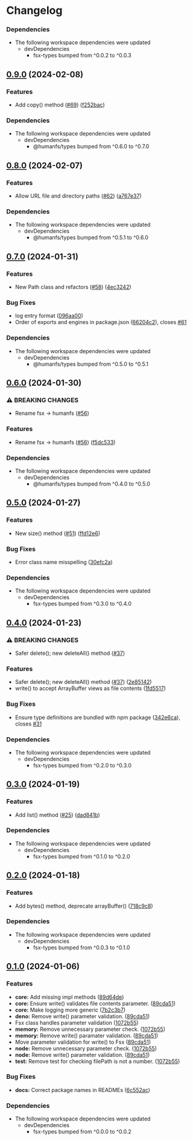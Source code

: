# Changelog

### Dependencies

* The following workspace dependencies were updated
  * devDependencies
    * fsx-types bumped from ^0.0.2 to ^0.0.3

## [0.9.0](https://github.com/humanwhocodes/humanfs/compare/core-v0.8.0...core-v0.9.0) (2024-02-08)


### Features

* Add copy() method ([#69](https://github.com/humanwhocodes/humanfs/issues/69)) ([f252bac](https://github.com/humanwhocodes/humanfs/commit/f252bac6692a5b5c973ee3c696f5190caa5f12c7))


### Dependencies

* The following workspace dependencies were updated
  * devDependencies
    * @humanfs/types bumped from ^0.6.0 to ^0.7.0

## [0.8.0](https://github.com/humanwhocodes/humanfs/compare/core-v0.7.0...core-v0.8.0) (2024-02-07)


### Features

* Allow URL file and directory paths ([#62](https://github.com/humanwhocodes/humanfs/issues/62)) ([a767e37](https://github.com/humanwhocodes/humanfs/commit/a767e372287b1556c4c9e8bdb26c23ff81866f99))


### Dependencies

* The following workspace dependencies were updated
  * devDependencies
    * @humanfs/types bumped from ^0.5.1 to ^0.6.0

## [0.7.0](https://github.com/humanwhocodes/humanfs/compare/core-v0.6.0...core-v0.7.0) (2024-01-31)


### Features

* New Path class and refactors ([#58](https://github.com/humanwhocodes/humanfs/issues/58)) ([4ec3242](https://github.com/humanwhocodes/humanfs/commit/4ec3242024a52360a2314a1ffb286882ea1c18c1))


### Bug Fixes

* log entry format ([096aa00](https://github.com/humanwhocodes/humanfs/commit/096aa00c6315e201f7ceaaf829098ebd7b6fae3d))
* Order of exports and engines in package.json ([66204c2](https://github.com/humanwhocodes/humanfs/commit/66204c24bc2dd02380aa2fb3c5769ca2cf5238a7)), closes [#61](https://github.com/humanwhocodes/humanfs/issues/61)


### Dependencies

* The following workspace dependencies were updated
  * devDependencies
    * @humanfs/types bumped from ^0.5.0 to ^0.5.1

## [0.6.0](https://github.com/humanwhocodes/humanfs/compare/core-v0.5.0...core-v0.6.0) (2024-01-30)


### ⚠ BREAKING CHANGES

* Rename fsx -> humanfs ([#56](https://github.com/humanwhocodes/humanfs/issues/56))

### Features

* Rename fsx -&gt; humanfs ([#56](https://github.com/humanwhocodes/humanfs/issues/56)) ([f5dc533](https://github.com/humanwhocodes/humanfs/commit/f5dc533c8a46d45afd7aad602af39a6074f8a07b))


### Dependencies

* The following workspace dependencies were updated
  * devDependencies
    * @humanfs/types bumped from ^0.4.0 to ^0.5.0

## [0.5.0](https://github.com/humanwhocodes/fsx/compare/fsx-core-v0.4.0...fsx-core-v0.5.0) (2024-01-27)


### Features

* New size() method ([#51](https://github.com/humanwhocodes/fsx/issues/51)) ([ffd12e6](https://github.com/humanwhocodes/fsx/commit/ffd12e6b0db318320dd5a9dbb8eb248106d60afa))


### Bug Fixes

* Error class name misspelling ([30efc2a](https://github.com/humanwhocodes/fsx/commit/30efc2ade7778dac9fa734c36a4e84bb1f4c2db6))


### Dependencies

* The following workspace dependencies were updated
  * devDependencies
    * fsx-types bumped from ^0.3.0 to ^0.4.0

## [0.4.0](https://github.com/humanwhocodes/fsx/compare/fsx-core-v0.3.0...fsx-core-v0.4.0) (2024-01-23)


### ⚠ BREAKING CHANGES

* Safer delete(); new deleteAll() method ([#37](https://github.com/humanwhocodes/fsx/issues/37))

### Features

* Safer delete(); new deleteAll() method ([#37](https://github.com/humanwhocodes/fsx/issues/37)) ([2e85142](https://github.com/humanwhocodes/fsx/commit/2e85142e34bdc3cc18e18aa0b051cc9007fca4b8))
* write() to accept ArrayBuffer views as file contents ([1fd5517](https://github.com/humanwhocodes/fsx/commit/1fd55174a528ef3dcbabc154347006bec799f3f9))


### Bug Fixes

* Ensure type definitions are bundled with npm package ([342e6ca](https://github.com/humanwhocodes/fsx/commit/342e6ca3066cebc0f131f9e6737574103cc3adcc)), closes [#31](https://github.com/humanwhocodes/fsx/issues/31)


### Dependencies

* The following workspace dependencies were updated
  * devDependencies
    * fsx-types bumped from ^0.2.0 to ^0.3.0

## [0.3.0](https://github.com/humanwhocodes/fsx/compare/fsx-core-v0.2.0...fsx-core-v0.3.0) (2024-01-19)


### Features

* Add list() method ([#25](https://github.com/humanwhocodes/fsx/issues/25)) ([dad841b](https://github.com/humanwhocodes/fsx/commit/dad841b7c9f5312996ff23db9be36774af985157))


### Dependencies

* The following workspace dependencies were updated
  * devDependencies
    * fsx-types bumped from ^0.1.0 to ^0.2.0

## [0.2.0](https://github.com/humanwhocodes/fsx/compare/fsx-core-v0.1.1...fsx-core-v0.2.0) (2024-01-18)


### Features

* Add bytes() method, deprecate arrayBuffer() ([718c9c8](https://github.com/humanwhocodes/fsx/commit/718c9c84a0a1dcaef3cc032c882b1308e9cb3273))


### Dependencies

* The following workspace dependencies were updated
  * devDependencies
    * fsx-types bumped from ^0.0.3 to ^0.1.0

## [0.1.0](https://github.com/humanwhocodes/fsx/compare/fsx-core-v0.0.1...fsx-core-v0.1.0) (2024-01-06)

### Features

-   **core:** Add missing impl methods ([89d64de](https://github.com/humanwhocodes/fsx/commit/89d64de9caea64d2867c03875c6d67a22dff2b87))
-   **core:** Ensure write() validates file contents parameter. ([89cda51](https://github.com/humanwhocodes/fsx/commit/89cda51a973bb963ad92bcb37ce761e51aea9165))
-   **core:** Make logging more generic ([7b2c3b7](https://github.com/humanwhocodes/fsx/commit/7b2c3b72ea73fced857cb3e32f286058874625ec))
-   **deno:** Remove write() parameter validation. ([89cda51](https://github.com/humanwhocodes/fsx/commit/89cda51a973bb963ad92bcb37ce761e51aea9165))
-   Fsx class handles parameter validation ([1072b55](https://github.com/humanwhocodes/fsx/commit/1072b55e506390cccc7142f53bdd8c74d8dc0f60))
-   **memory:** Remove unnecessary parameter check. ([1072b55](https://github.com/humanwhocodes/fsx/commit/1072b55e506390cccc7142f53bdd8c74d8dc0f60))
-   **memory:** Remove write() paramater validation. ([89cda51](https://github.com/humanwhocodes/fsx/commit/89cda51a973bb963ad92bcb37ce761e51aea9165))
-   Move parameter validation for write() to Fsx ([89cda51](https://github.com/humanwhocodes/fsx/commit/89cda51a973bb963ad92bcb37ce761e51aea9165))
-   **node:** Remove unnecessary parameter check. ([1072b55](https://github.com/humanwhocodes/fsx/commit/1072b55e506390cccc7142f53bdd8c74d8dc0f60))
-   **node:** Remove write() parameter validation. ([89cda51](https://github.com/humanwhocodes/fsx/commit/89cda51a973bb963ad92bcb37ce761e51aea9165))
-   **test:** Remove test for checking filePath is not a number. ([1072b55](https://github.com/humanwhocodes/fsx/commit/1072b55e506390cccc7142f53bdd8c74d8dc0f60))

### Bug Fixes

-   **docs:** Correct package names in READMEs ([6c552ac](https://github.com/humanwhocodes/fsx/commit/6c552ac74542a245cdc2675101858da022336a1a))

### Dependencies

-   The following workspace dependencies were updated
    -   devDependencies
        -   fsx-types bumped from ^0.0.0 to ^0.0.2
